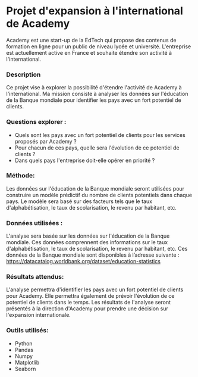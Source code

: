 # Projet d'expansion à l'international de Academy
Academy est une start-up de la EdTech qui propose des contenus de formation en ligne pour un public de niveau lycée et université. L'entreprise est actuellement active en France et souhaite étendre son activité à l'international.
### Description 
Ce projet vise à explorer la possibilité d'étendre l'activité de Academy à l'international. 
Ma mission consiste à analyser les données sur l'éducation de la Banque mondiale pour identifier les pays avec un fort potentiel de clients.

### Questions explorer :
* Quels sont les pays avec un fort potentiel de clients pour les services proposés par Academy ?
* Pour chacun de ces pays, quelle sera l'évolution de ce potentiel de clients ?
* Dans quels pays l'entreprise doit-elle opérer en priorité ?

### Méthode:
Les données sur l'éducation de la Banque mondiale seront utilisées pour construire un modèle prédictif du nombre de clients potentiels dans chaque pays. Le modèle sera basé sur des facteurs tels que le taux d'alphabétisation, le taux de scolarisation, le revenu par habitant, etc.

### Données utilisées :
L'analyse sera basée sur les données sur l'éducation de la Banque mondiale. Ces données comprennent des informations sur le taux d'alphabétisation, le taux de scolarisation, le revenu par habitant, etc.
Ces données de la Banque mondiale sont disponibles à l’adresse suivante : https://datacatalog.worldbank.org/dataset/education-statistics

### Résultats attendus:
L'analyse permettra d'identifier les pays avec un fort potentiel de clients pour Academy. Elle permettra également de prévoir l'évolution de ce potentiel de clients dans le temps.
Les résultats de l'analyse seront présentés à la direction d'Academy pour prendre une décision sur l'expansion internationale.

### Outils utilisés:
* Python
* Pandas
* Numpy
* Matplotlib
* Seaborn
